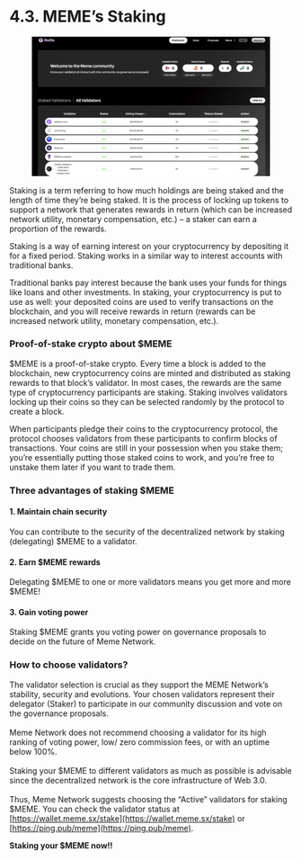 # 4.3. MEME’s Staking

<figure><img src="../.gitbook/assets/meme_stake_web.jpg" alt=""><figcaption></figcaption></figure>

Staking is a term referring to how much holdings are being staked and the length of time they’re being staked. It is the process of locking up tokens to support a network that generates rewards in return (which can be increased network utility, monetary compensation, etc.) – a staker can earn a proportion of the rewards.&#x20;

Staking is a way of earning interest on your cryptocurrency by depositing it for a fixed period. Staking works in a similar way to interest accounts with traditional banks.&#x20;

Traditional banks pay interest because the bank uses your funds for things like loans and other investments. In staking, your cryptocurrency is put to use as well: your deposited coins are used to verify transactions on the blockchain, and you will receive rewards in return (rewards can be increased network utility, monetary compensation, etc.).

### Proof-of-stake crypto about $MEME

$MEME is a proof-of-stake crypto. Every time a block is added to the blockchain, new cryptocurrency coins are minted and distributed as staking rewards to that block’s validator. In most cases, the rewards are the same type of cryptocurrency participants are staking. Staking involves validators locking up their coins so they can be selected randomly by the protocol to create a block.&#x20;

When participants pledge their coins to the cryptocurrency protocol, the protocol chooses validators from these participants to confirm blocks of transactions. Your coins are still in your possession when you stake them; you’re essentially putting those staked coins to work, and you’re free to unstake them later if you want to trade them.

### **Three advantages of staking $MEME**

#### **1.**  Maintain chain security

You can contribute to the security of the decentralized network by staking (delegating) $MEME to a validator.

#### **2. Earn $MEME rewards**

Delegating $MEME to one or more validators means you get more and more $MEME!

#### **3. Gain voting power**

Staking $MEME grants you voting power on governance proposals to decide on the future of Meme Network.

### **How to choose validators?**

The validator selection is crucial as they support the MEME Network’s stability, security and evolutions. Your chosen validators represent their delegator (Staker) to participate in our community discussion and vote on the governance proposals.  \
\
Meme Network does not recommend choosing a validator for its high ranking of voting power, low/ zero commission fees, or with an uptime below 100%. \
\
Staking your $MEME to different validators as much as possible is advisable since the decentralized network is the core infrastructure of Web 3.0. \
\
Thus, Meme Network suggests choosing the “Active” validators for staking $MEME. You can check the validator status at [https://wallet.meme.sx/stake](https://wallet.meme.sx/stake) or [https://ping.pub/meme](https://ping.pub/meme).

**Staking your $MEME now!!**
